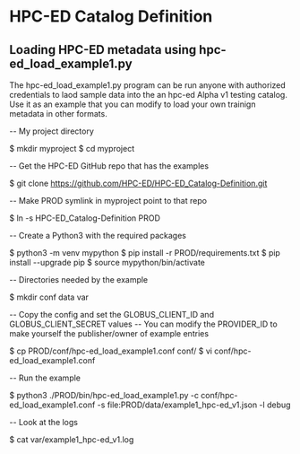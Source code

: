 # HPC-ED Catalog Definition

## Loading HPC-ED metadata using hpc-ed_load_example1.py

The hpc-ed_load_example1.py program can be run anyone with authorized credentials
to laod sample data into the an hpc-ed Alpha v1 testing catalog. Use it as an
example that you can modify to load your own trainign metadata in other formats.

-- My project directory

$ mkdir myproject
$ cd myproject

-- Get the HPC-ED GitHub repo that has the examples

$ git clone https://github.com/HPC-ED/HPC-ED_Catalog-Definition.git

-- Make PROD symlink in myproject point to that repo

$ ln -s HPC-ED_Catalog-Definition PROD

-- Create a Python3 with the required packages

$ python3 -m venv mypython
$ pip install -r PROD/requirements.txt
$ pip install --upgrade pip
$ source mypython/bin/activate

-- Directories needed by the example

$ mkdir conf data var

-- Copy the config and set the GLOBUS_CLIENT_ID and GLOBUS_CLIENT_SECRET values
-- You can modify the PROVIDER_ID to make yourself the publisher/owner of example entries

$ cp PROD/conf/hpc-ed_load_example1.conf conf/
$ vi conf/hpc-ed_load_example1.conf

-- Run the example

$ python3 ./PROD/bin/hpc-ed_load_example1.py -c conf/hpc-ed_load_example1.conf -s file:PROD/data/example1_hpc-ed_v1.json -l debug

-- Look at the logs

$ cat var/example1_hpc-ed_v1.log

